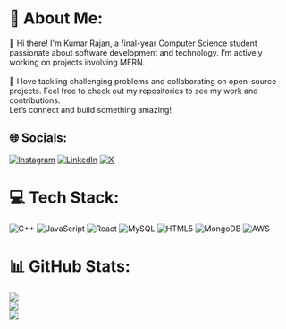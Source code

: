# 💫 About Me:
👋 Hi there! I'm Kumar Rajan, a final-year Computer Science student passionate about software development and technology. I’m actively working on projects involving MERN. <br><br>🚀 I love tackling challenging problems and collaborating on open-source projects. Feel free to check out my repositories to see my work and contributions.<br>Let’s connect and build something amazing!


## 🌐 Socials:
[![Instagram](https://img.shields.io/badge/Instagram-%23E4405F.svg?logo=Instagram&logoColor=white)](https://instagram.com/https://www.instagram.com/_rajan_.singh?igsh=dXI0anlvaHV5ampk) [![LinkedIn](https://img.shields.io/badge/LinkedIn-%230077B5.svg?logo=linkedin&logoColor=white)](https://linkedin.com/in/https://www.linkedin.com/in/krrrajan) [![X](https://img.shields.io/badge/X-black.svg?logo=X&logoColor=white)](https://x.com/krrajan258) 

# 💻 Tech Stack:
![C++](https://img.shields.io/badge/c++-%2300599C.svg?style=for-the-badge&logo=c%2B%2B&logoColor=white) ![JavaScript](https://img.shields.io/badge/javascript-%23323330.svg?style=for-the-badge&logo=javascript&logoColor=%23F7DF1E) ![React](https://img.shields.io/badge/react-%2320232a.svg?style=for-the-badge&logo=react&logoColor=%2361DAFB) ![MySQL](https://img.shields.io/badge/mysql-4479A1.svg?style=for-the-badge&logo=mysql&logoColor=white) ![HTML5](https://img.shields.io/badge/html5-%23E34F26.svg?style=for-the-badge&logo=html5&logoColor=white) ![MongoDB](https://img.shields.io/badge/MongoDB-%234ea94b.svg?style=for-the-badge&logo=mongodb&logoColor=white) ![AWS](https://img.shields.io/badge/AWS-%23FF9900.svg?style=for-the-badge&logo=amazon-aws&logoColor=white)
# 📊 GitHub Stats:
![](https://github-readme-stats.vercel.app/api?username=rajan25801&theme=highcontrast&hide_border=false&include_all_commits=false&count_private=true)<br/>
![](https://github-readme-streak-stats.herokuapp.com/?user=rajan25801&theme=highcontrast&hide_border=false)<br/>
![](https://github-readme-stats.vercel.app/api/top-langs/?username=rajan25801&theme=highcontrast&hide_border=false&include_all_commits=false&count_private=true&layout=compact)

<!-- Proudly created with GPRM ( https://gprm.itsvg.in ) -->
